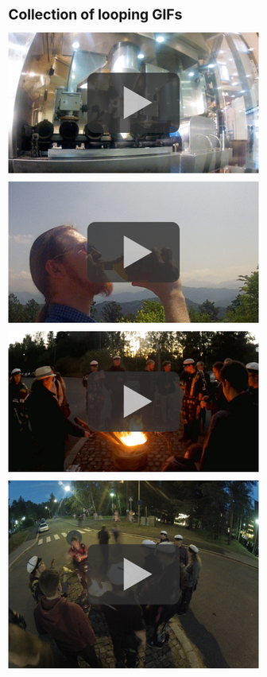 # Collection of looping GIFs

[![cookieloop](cookieloop_still.gif)](cookieloop.gif)

[![jalloop](jalloop_still.gif)](jalloop.gif)

[![liikenteenjako_1](liikenteenjako_1_still.gif)](liikenteenjako_1.gif)

[![liikenteenjako_2](liikenteenjako_2_still.gif)](liikenteenjako_2.gif)
